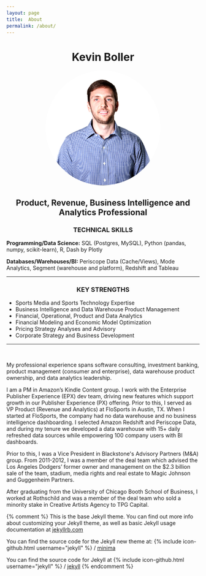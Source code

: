 ```yaml
---
layout: page
title:  About
permalink: /about/
---
```


<center>
<!-- -->
<h1>Kevin Boller</h1>
<img src="/assets/Flo_headshot.png" alt="Kevin Boller" height="300" width="300" style="border-radius: 50%"> 

<h2>Product, Revenue, Business Intelligence and Analytics Professional</h2>
</center>

<center><h3>TECHNICAL SKILLS</h3></center>
<p><strong>Programming/Data Science:</strong> SQL (Postgres, MySQL), Python (pandas, numpy, scikit-learn), R, Dash by Plotly</p>
<p><strong>Databases/Warehouses/BI:</strong> Periscope Data (Cache/Views), Mode Analytics, Segment (warehouse and platform), Redshift and Tableau

<hr>

<center><h3>KEY STRENGTHS</h3></center>
<ul>
<li>Sports Media and Sports Technology Expertise</li>
<li>Business Intelligence and Data Warehouse Product Management</li>
<li>Financial, Operational, Product and Data Analytics</li>
<li>Financial Modeling and Economic Model Optimization</li>
<li>Pricing Strategy Analyses and Advisory</li>
<li>Corporate Strategy and Business Development</li>
</ul>
<hr>
<br />

<p>My professional experience spans software consulting, investment banking, product management (consumer and enterprise), data warehouse product ownership, and data analytics leadership.</p>

<p>I am a PM in Amazon’s Kindle Content group. I work with the Enterprise Publisher Experience (EPX) dev team, driving new features which support growth in our Publisher Experience (PX) offering. Prior to this, I served as VP Product (Revenue and Analytics) at FloSports in Austin, TX. 
When I started at FloSports, the company had no data warehouse and no business intelligence dashboarding. I selected Amazon Redshift and Periscope Data, and during my tenure we developed a data warehouse with 15+ daily refreshed data sources while empowering 100 company users with BI dashboards. </p>

<p>Prior to this, I was a Vice President in Blackstone's Advisory Partners (M&A) group. From 2011-2012, I was a member of the deal team which advised the Los Angeles Dodgers’ former owner and management on the $2.3 billion sale of the team, stadium, media rights and real estate to Magic Johnson and Guggenheim Partners.</p>

<p>After graduating from the University of Chicago Booth School of Business, I worked at Rothschild and was a member of the deal team who sold a minority stake in Creative Artists Agency to TPG Capital. </p>

{% comment %} 
This is the base Jekyll theme. You can find out more info about customizing your Jekyll theme, 
as well as basic Jekyll usage documentation at [jekyllrb.com](https://jekyllrb.com/)


You can find the source code for the Jekyll new theme at:
{% include icon-github.html username="jekyll" %} /
[minima](https://github.com/jekyll/minima)

You can find the source code for Jekyll at
{% include icon-github.html username="jekyll" %} /
[jekyll](https://github.com/jekyll/jekyll)
{% endcomment %}
